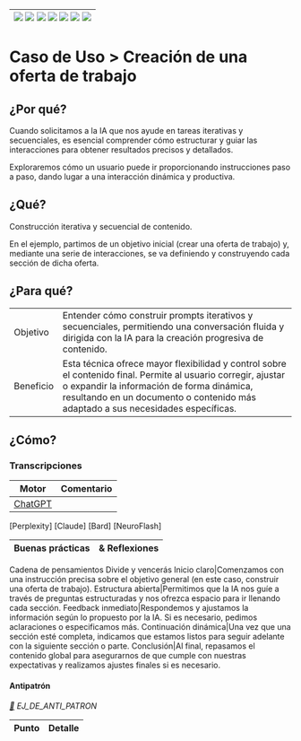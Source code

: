 <div align=right>

|[![](https://img.shields.io/badge/-Inicio-FFF?style=flat&logo=Emlakjet&logoColor=black)](/README.md) [![](https://img.shields.io/badge/-Introducción-FFF?style=flat)](/documentos/intro.md) [![](https://img.shields.io/badge/-Panorámica-FFF?style=flat)](/documentos/panorámica.md) [![](https://img.shields.io/badge/-Prompts-FFF?style=flat)](/documentos/prompts/README.md) [![](https://img.shields.io/badge/-Ingeniería_de_prompts-FFF?style=flat)](/documentos/ingenieriaDePrompts/README.md) [![](https://img.shields.io/badge/-Patrones-FFF?style=flat)](/documentos/ingenieriaDePrompts/patrones/README.md) [![](https://img.shields.io/badge/-casos_de_uso-FFF?style=flat)](/documentos/casosDeUso/README.md)|
|-|

</div>

# Caso de Uso > Creación de una oferta de trabajo

## ¿Por qué?

Cuando solicitamos a la IA que nos ayude en tareas iterativas y secuenciales, es esencial comprender cómo estructurar y guiar las interacciones para obtener resultados precisos y detallados.

Exploraremos cómo un usuario puede ir proporcionando instrucciones paso a paso, dando lugar a una interacción dinámica y productiva.

## ¿Qué?

Construcción iterativa y secuencial de contenido. 

En el ejemplo, partimos de un objetivo inicial (crear una oferta de trabajo) y, mediante una serie de interacciones, se va definiendo y construyendo cada sección de dicha oferta.

## ¿Para qué?

| | |
|-|-|
Objetivo|Entender cómo construir prompts iterativos y secuenciales, permitiendo una conversación fluida y dirigida con la IA para la creación progresiva de contenido.
Beneficio|Esta técnica ofrece mayor flexibilidad y control sobre el contenido final. Permite al usuario corregir, ajustar o expandir la información de forma dinámica, resultando en un documento o contenido más adaptado a sus necesidades específicas.

## ¿Cómo?

### Transcripciones
<!-- TODO: #8 Extender el ejemplo a los demás modelos -->

|Motor|Comentario|
|-|-|
[ChatGPT](https://chat.openai.com/share/903b886f-449a-4442-85a2-f20e2a7cbc4e)|
[Perplexity]
[Claude]
[Bard]
[NeuroFlash]

|Buenas prácticas|& Reflexiones
|-|-|
Cadena de pensamientos
Divide y vencerás
Inicio claro|Comenzamos con una instrucción precisa sobre el objetivo general (en este caso, construir una oferta de trabajo).
Estructura abierta|Permitimos que la IA nos guíe a través de preguntas estructuradas y nos ofrezca espacio para ir llenando cada sección.
Feedback inmediato|Respondemos y ajustamos la información según lo propuesto por la IA. Si es necesario, pedimos aclaraciones o especificamos más.
Continuación dinámica|Una vez que una sección esté completa, indicamos que estamos listos para seguir adelante con la siguiente sección o parte.
Conclusión|Al final, repasamos el contenido global para asegurarnos de que cumple con nuestras expectativas y realizamos ajustes finales si es necesario.



#### Antipatrón

*[:link:]() EJ_DE_ANTI_PATRON*

|Punto|Detalle|
|-|-|